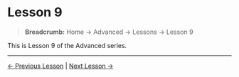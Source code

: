 # Lesson 9

> **Breadcrumb:** Home → Advanced → Lessons → Lesson 9

This is Lesson 9 of the Advanced series.

---

[← Previous Lesson](lesson_8.md) | [Next Lesson →](lesson_10.md)
